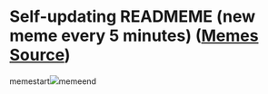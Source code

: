 # Self-updating READMEME (new meme every 5 minutes) ([Memes Source](https://bramses.notion.site/a49c1e962b7646879176ac3b327b6533?v=4d1eda54b170483cb03a40f257231764))

memestart![](https://www.notion.so/image/https%3A%2F%2Fs3-us-west-2.amazonaws.com%2Fsecure.notion-static.com%2F5112c08f-1d8e-4e64-b5e0-281acb5a199f%2F6CF5E111-A099-4682-9580-3B84C9F51ED9.jpeg?table=block&id=0ae33b99-96cc-478d-8bec-022177e5a02c&cache=v2)memeend

